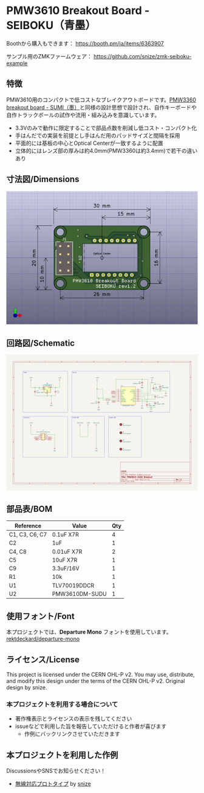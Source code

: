 # PMW3610 Breakout Board - SEIBOKU（青墨）

Boothから購入もできます： https://booth.pm/ja/items/6363907

サンプル用のZMKファームウェア： https://github.com/snize/zmk-seiboku-example

## 特徴

PMW3610用のコンパクトで低コストなブレイクアウトボードです。[PMW3360 breakout board \- SUMI（墨）](https://github.com/snize/BOB-PMW3360-SUMI)と同様の設計思想で設計され、自作キーボードや自作トラックボールの試作や流用・組み込みを意識しています。

- 3.3Vのみで動作に限定することで部品点数を削減し低コスト・コンパクト化
- 手はんだでの実装を前提とし手はんだ用のパッドサイズと間隔を採用
- 平面的には基板の中心とOptical Centerが一致するように配置
- 立体的にはレンズ部の厚みは約4.0mm(PMW3360は約3.4mm)で若干の違いあり

## 寸法図/Dimensions

![寸法図](img/BOB-PMW3610-SEIBOKU.png)

## 回路図/Schematic

![回路図](img/BOB-PMW3610-SEIBOKU.svg)

## 部品表/BOM

| Reference      | Value               | Qty |
| -------------- | ------------------- | --- |
| C1, C3, C6, C7 | 0.1uF X7R           | 4   |
| C2             | 1uF                 | 1   |
| C4, C8         | 0.01uF X7R          | 2   |
| C5             | 10uF X7R            | 1   |
| C9             | 3.3uF/16V           | 1   |
| R1             | 10k                 | 1   |
| U1             | TLV70019DDCR        | 1   |
| U2             | PMW3610DM-SUDU      | 1   |

## 使用フォント/Font

本プロジェクトでは、**Departure Mono** フォントを使用しています。[rektdeckard/departure-mono](https://github.com/rektdeckard/departure-mono)

## ライセンス/License

This project is licensed under the CERN OHL-P v2.
You may use, distribute, and modify this design under the terms of the CERN OHL-P v2.
Original design by snize.

### 本プロジェクトを利用する場合について

- 著作権表示とライセンスの表示を残してください
- issueなどで利用した旨を報告していただけると作者が喜びます
  - 作例にバックリンクさせていただきます

## 本プロジェクトを利用した作例

DiscussionsやSNSでお知らせください！

- [無線対応プロトタイプ](https://github.com/snize/BOB-PMW3610-SEIBOKU/discussions/3) by [snize](https://x.com/snize)
